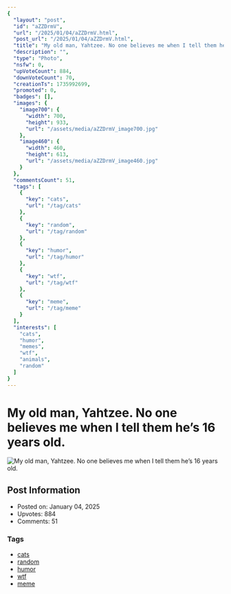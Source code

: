 ```yaml
---
{
  "layout": "post",
  "id": "aZZDrmV",
  "url": "/2025/01/04/aZZDrmV.html",
  "post_url": "/2025/01/04/aZZDrmV.html",
  "title": "My old man, Yahtzee. No one believes me when I tell them he’s 16 years old.",
  "description": "",
  "type": "Photo",
  "nsfw": 0,
  "upVoteCount": 884,
  "downVoteCount": 70,
  "creationTs": 1735992699,
  "promoted": 0,
  "badges": [],
  "images": {
    "image700": {
      "width": 700,
      "height": 933,
      "url": "/assets/media/aZZDrmV_image700.jpg"
    },
    "image460": {
      "width": 460,
      "height": 613,
      "url": "/assets/media/aZZDrmV_image460.jpg"
    }
  },
  "commentsCount": 51,
  "tags": [
    {
      "key": "cats",
      "url": "/tag/cats"
    },
    {
      "key": "random",
      "url": "/tag/random"
    },
    {
      "key": "humor",
      "url": "/tag/humor"
    },
    {
      "key": "wtf",
      "url": "/tag/wtf"
    },
    {
      "key": "meme",
      "url": "/tag/meme"
    }
  ],
  "interests": [
    "cats",
    "humor",
    "memes",
    "wtf",
    "animals",
    "random"
  ]
}
---
```


# My old man, Yahtzee. No one believes me when I tell them he’s 16 years old.

![My old man, Yahtzee. No one believes me when I tell them he’s 16 years old.](/assets/media/aZZDrmV_image700.jpg)

## Post Information

- Posted on: January 04, 2025
- Upvotes: 884
- Comments: 51

### Tags

- [cats](/tag/cats)
- [random](/tag/random)
- [humor](/tag/humor)
- [wtf](/tag/wtf)
- [meme](/tag/meme)

